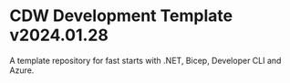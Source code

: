 # CDW Development Template v2024.01.28

A template repository for fast starts with .NET, Bicep, Developer CLI and Azure.
